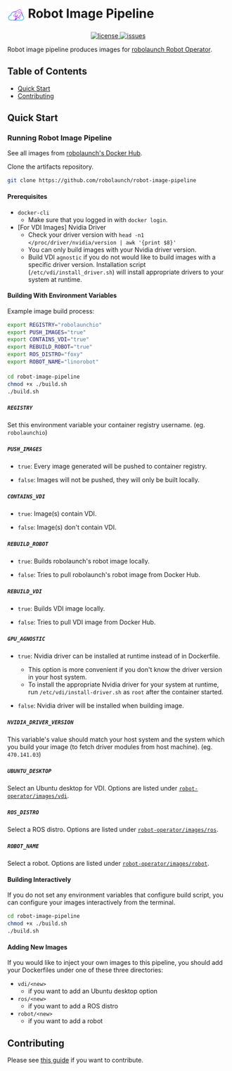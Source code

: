 # <img src="https://raw.githubusercontent.com/robolaunch/trademark/main/logos/svg/rocket.svg" width="40" height="40" align="top"> Robot Image Pipeline

<div align="center">
  <p align="center">
    <a href="https://github.com/robolaunch/robot-image-pipeline/blob/main/LICENSE">
      <img src="https://img.shields.io/github/license/robolaunch/robot-image-pipeline" alt="license">
    </a>
    <a href="https://github.com/robolaunch/robot-image-pipeline/issues">
      <img src="https://img.shields.io/github/issues/robolaunch/robot-image-pipeline" alt="issues">
    </a>
  </p>
</div>

Robot image pipeline produces images for [robolaunch Robot Operator](https://github.com/robolaunch/robot-operator).

## Table of Contents

<!-- - [Overview](#overview) -->
- [Quick Start](#quick-start)
- [Contributing](#contributing)


<!-- ## Overview

[EDIT THIS: Give more insight about the project. Provide a feature list.]

The aim of this project is to maintain a generic template for robolaunch projects. Members of robolaunch organization can fork this repository and start developing their projects following conventions such as:

- Following a code of conduct
- Having a contributing guide
- Having a style guide
- Applying Apache 2.0 license
- Having a README template
- Having issue & pull request templates
- Using worklows for testing & build -->

## Quick Start

### Running Robot Image Pipeline

See all images from [robolaunch's Docker Hub](https://hub.docker.com/u/robolaunchio).

Clone the artifacts repository.

```bash
git clone https://github.com/robolaunch/robot-image-pipeline
```

#### Prerequisites

- `docker-cli`
  - Make sure that you logged in with `docker login`.
- [For VDI Images] Nvidia Driver
  - Check your driver version with `head -n1 </proc/driver/nvidia/version | awk '{print $8}'`
  - You can only build images with your Nvidia driver version.
  - Build VDI `agnostic` if you do not would like to build images with a specific driver version. Installation script (`/etc/vdi/install_driver.sh`) will install appropriate drivers to your system at runtime.


#### Building With Environment Variables

Example image build process:

```bash
export REGISTRY="robolaunchio"
export PUSH_IMAGES="true"
export CONTAINS_VDI="true"
export REBUILD_ROBOT="true"
export ROS_DISTRO="foxy"
export ROBOT_NAME="linorobot"

cd robot-image-pipeline
chmod +x ./build.sh
./build.sh
```

##### `REGISTRY`

Set this environment variable your container registry username. (eg. `robolaunchio`)

##### `PUSH_IMAGES`

- `true`: Every image generated will be pushed to container registry.

- `false`: Images will not be pushed, they will only be built locally.

##### `CONTAINS_VDI`

- `true`: Image(s) contain VDI.

- `false`: Image(s) don't contain VDI.


##### `REBUILD_ROBOT`

- `true`: Builds robolaunch's robot image locally.

- `false`: Tries to pull robolaunch's robot image from Docker Hub.

##### `REBUILD_VDI`

- `true`: Builds VDI image locally.

- `false`: Tries to pull VDI image from Docker Hub.

##### `GPU_AGNOSTIC`

- `true`: Nvidia driver can be installed at runtime instead of in Dockerfile.
  - This option is more convenient if you don't know the driver version in your host system.
  - To install the appropriate Nvidia driver for your system at runtime, run `/etc/vdi/install-driver.sh` as `root` after the container started.

- `false`: Nvidia driver will be installed when building image.


##### `NVIDIA_DRIVER_VERSION`

This variable's value should match your host system and the system which you build your image (to fetch driver modules from host machine). (eg. `470.141.03`)

##### `UBUNTU_DESKTOP`

Select an Ubuntu desktop for VDI. Options are listed under [`robot-operator/images/vdi`](../images/vdi/).

##### `ROS_DISTRO`

Select a ROS distro. Options are listed under [`robot-operator/images/ros`](../images/ros/).

##### `ROBOT_NAME`

Select a robot. Options are listed under [`robot-operator/images/robot`](../images/robot/).

#### Building Interactively

If you do not set any environment variables that configure build script, you can configure your images interactively from the terminal.

```bash
cd robot-image-pipeline
chmod +x ./build.sh
./build.sh
```

#### Adding New Images

If you would like to inject your own images to this pipeline, you should add your Dockerfiles under one of these three directories:

- `vdi/<new>`
  - if you want to add an Ubuntu desktop option
- `ros/<new>`
  - if you want to add a ROS distro
- `robot/<new>`
  - if you want to add a robot

<!-- ## Aims & Roadmap

[EDIT THIS: Add roadmap items for the project.]

- Extending the open source conventions
- Enforcing conventional commit messages -->

## Contributing

Please see [this guide](./CONTRIBUTING) if you want to contribute.
